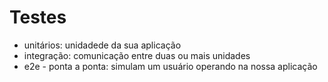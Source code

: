 # Testes

- unitários: unidadede da sua aplicação
- integração: comunicação entre duas ou mais unidades
- e2e - ponta a ponta: simulam um usuário operando na nossa aplicação
